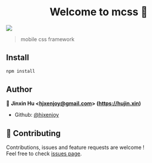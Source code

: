 <h1 align="center">Welcome to mcss 👋</h1>
<p>
  <img src="https://img.shields.io/badge/version-1.0.0-blue.svg?cacheSeconds=2592000" />
</p>

> mobile css framework

## Install

```sh
npm install
```

## Author

👤 **Jinxin Hu &lt;hjxenjoy@gmail.com&gt; (https://hujin.xin)**

- Github: [@hjxenjoy](https://github.com/hjxenjoy)

## 🤝 Contributing

Contributions, issues and feature requests are welcome !<br />Feel free to check [issues page](https://github.com/hjxenjoy/mcss/issues).
